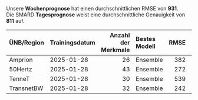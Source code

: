 
Unsere __Wochenprognose__ hat einen durchschnittlichen RMSE von __931__.  
Die SMARD __Tagesprognose__ weist eine durchschnittliche Genauigkeit von __811__ auf.
    
| ÜNB/Region   | Trainingsdatum   |   Anzahl der Merkmale | Bestes Modell   |   RMSE |   TSO RMSE |
|:-------------|:-----------------|----------------------:|:----------------|-------:|-----------:|
| Amprion      | 2025-01-28       |                    26 | Ensemble        |    382 |        282 |
| 50Hertz      | 2025-01-28       |                    43 | Ensemble        |    272 |        209 |
| TenneT       | 2025-01-28       |                    30 | Ensemble        |    539 |        421 |
| TransnetBW   | 2025-01-28       |                    32 | Ensemble        |    242 |        229 |
